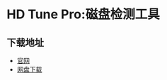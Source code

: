 # HD Tune Pro:磁盘检测工具
## 下载地址
- [官网](https://www.hdtune.com/download.html)
- [网盘下载](https://pzjpzjpzj.lanzoum.com/iPxj42rpyseb)